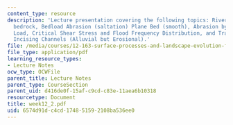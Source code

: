 ```yaml
---
content_type: resource
description: 'Lecture presentation covering the following topics: River incision into
  bedrock, Bedload Abrasion (saltation) Plane Bed (smooth), Abrasion by Suspended
  Load, Critical Shear Stress and Flood Frequency Distribution, and Transport-Limited
  Incising Channels (Alluvial but Erosional).'
file: /media/courses/12-163-surface-processes-and-landscape-evolution-fall-2004/6574d91dc4cd174851592108ba536ee0_week12_2.pdf
file_type: application/pdf
learning_resource_types:
- Lecture Notes
ocw_type: OCWFile
parent_title: Lecture Notes
parent_type: CourseSection
parent_uid: d416de0f-15af-c9cd-c83e-11aea6b10318
resourcetype: Document
title: week12_2.pdf
uid: 6574d91d-c4cd-1748-5159-2108ba536ee0
---
```

